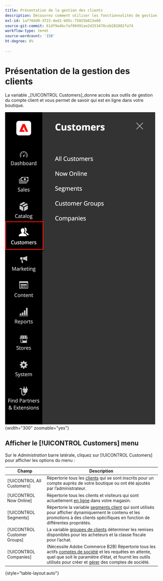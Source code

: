 ```yaml
---
title: Présentation de la gestion des clients
description: Découvrez comment utiliser les fonctionnalités de gestion des clients de Commerce pour améliorer l’expérience client de votre boutique.
exl-id: 1af76dd0-3f22-4ed1-b05c-75025b813e60
source-git-commit: 61df9a4bcfaf09491ae2d353478ceb281082fa74
workflow-type: tm+mt
source-wordcount: '158'
ht-degree: 0%

---
```


# Présentation de la gestion des clients

La variable _[!UICONTROL Customers]_donne accès aux outils de gestion du compte client et vous permet de savoir qui est en ligne dans votre boutique.

![Menu Clients](assets/admin-menu-customers.png){width="300" zoomable="yes"}

## Afficher le [!UICONTROL Customers] menu

Sur le _Administration_ barre latérale, cliquez sur [!UICONTROL Customers] pour afficher les options du menu :

| Champ | Description |
|---|---|
| [!UICONTROL All Customers] | Répertorie tous les [clients](../customers/customers-all.md) qui se sont inscrits pour un compte auprès de votre boutique ou ont été ajoutés par l’administrateur. |
| [!UICONTROL Now Online] | Répertorie tous les clients et visiteurs qui sont actuellement [en ligne](../customers/now-online.md) dans votre magasin. |
| [!UICONTROL Segments] | Répertorie la variable [segments client](../customers/customer-segments.md) qui sont utilisés pour afficher dynamiquement le contenu et les promotions à des clients spécifiques en fonction de différentes propriétés. |
| [!UICONTROL Customer Groups] | La variable [groupes de clients](../customers/customer-groups.md) déterminer les remises disponibles pour les acheteurs et la classe fiscale pour l’achat. |
| [!UICONTROL Companies] | (Nécessite Adobe Commerce B2B) Répertorie tous les actifs [comptes de société](../b2b/account-companies.md) et les requêtes en attente, quel que soit le paramètre d’état, et fournit les outils utilisés pour créer et [gérer](../b2b/account-company-manage.md) des comptes de société. |

{style="table-layout:auto"}
